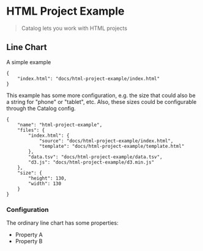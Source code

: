 # HTML Project Example

> Catalog lets you work with HTML projects

## Line Chart

A simple example

```project
{
    "index.html": "docs/html-project-example/index.html"
}
```

This example has some more configuration, e.g. the size that could also be a string for "phone" or "tablet", etc. Also, these sizes could be configurable through the Catalog config.

```project
{
    "name": "html-project-example",
    "files": {
        "index.html": {
            "source": "docs/html-project-example/index.html",
            "template": "docs/html-project-example/template.html"
        },
        "data.tsv": "docs/html-project-example/data.tsv",
        "d3.js": "docs/html-project-example/d3.min.js"
    },
    "size": {
        "height": 130,
        "width": 130
    }
}
```

### Configuration

The ordinary line chart has some properties:

* Property A
* Property B
